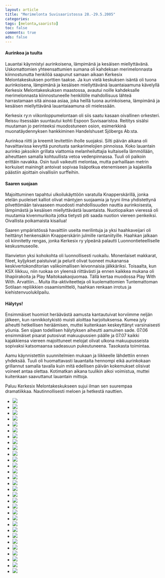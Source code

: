 ```yaml
--- 
layout: article 
title: "Merimelonta Suvisaaristossa 28.-29.5.2005" 
categories: 
tags: [melonta,saaristo]
toc: false 
comments: true 
ads: false 
--- 
```


#### Aurinkoa ja tuulta

Lauantai käynnistyi aurinkoisena, lämpimänä ja kesäisen miellyttävänä.
Uskomattomien yhteensattumien sumana oli kahdeksan merimelonnasta
kiinnostunutta henkilöä saapunut samaan aikaan Kerkesix Melontakeskuksen
porttien taakse. Ja kun vielä keskuksen isäntä oli tuona aurinkoisena,
lämpimänä ja kesäisen miellyttävänä lauantaiaamuna kävelyllä Kerkesix
Melontakeskuksen maastossa, avautui noille kahdeksalle merimelonnasta
kiinnostuneelle henkilölle mahdollisuus lähteä harrastamaan sitä ainoaa
asiaa, joka heillä tuona aurinkoisena, lämpimänä ja kesäisen
miellyttävänä lauantaiaamuna oli mielessään.

Kerkesix ry:n viikonloppumelontaan oli siis saatu kasaan oivallinen
orkesteri. Reissu itsessään suuntautui kohti Espoon Suvisaaristoa.
Reititys sisälsi muutaman jo perinteeksi muodostuneen osion, esimerkkinä
muonatäydennyksen hankkiminen Handelshuset Sjöbergs Ab:sta.

Aurinkoa riitti ja kreemit levitettiin iholle suojaksi. Silti päivän
aikana oli havaittavissa kevyttä punotusta sankarimelojien pinnoissa.
Koko lauantain aurinko jaksoikin grillata viattomia melanheiluttajia
kultaisella lämmöllään, aiheuttaen samalla kohtuullista vetoa
vedenpinnassa. Tuuli oli paikoin erittäin navakka. Osin tuuli vaikeutti
melontaa, mutta parhaillaan metrin korkuiset mainingit antoivat sopivaa
lisäpotkua etenemiseen ja kajakeilla päästiin ajoittain oivallisiin
surffeihin.

#### Saaren suojaan

Majoittuminen tapahtui ulkoilukäyttöön varatulla Knapperskärillä, jonka
etelän puoleiset kalliot olivat mäntyjen suojaamia ja tyyni ilma
yhdistettynä pilvettömään taivaaseen muodosti mahdollisuuden nauttia
aurinkoisesta, lämpimästä ja kesäisen miellyttävästä lauantaista.
Nuotiopaikan vieressä oli muutamia kivenmurikoita jotka tietysti piti
saada nuotion viereen penkeiksi. Oivallista poikamaista kisailua!

Saaren ympäristössä havaittiin useita merilintuja ja yksi haahkaveijari
oli heittänyt henkensäkin Knapperskärin julmille rantaniityille. Haahkan
jalkaan oli kiinnitetty rengas, jonka Kerkesix ry ylpeänä palautti
Luonnontieteelliselle keskusmuseolle.

Illanvieton yksi kohokohta oli luonnollisesti ruokailu. Monenlaiset
makkarat, fileet, kyljykset paistuivat ja pelurit olivat tuoneet
mukanansa keskivertokonditorian valikoimallisen leivonnaisia
jälkkäriksi. Toisaalta, kun KSX liikkuu, niin ruokaa on yleensä
riittävästi ja ennen kaikkea mukana oli lihapiirakoita ja Play
Maitokaakaojuomaa. Tällä kertaa muodossa Play With With. Arvattiin...
Muita ilta-aktiviteetteja oli kuolemattomien Tuntemattoman Sotilaan
repliikkien osaamismittelö, haahkan renkaan irrotus ja
kiehistenvuolukilpailu.

#### Hälytys!

Ensimmäiset huomiot heräävästä aamusta kantautuivat korviimme neljän
jälkeen, kun rannikkotykistö muisti aloittaa harjoituksensa. Kumea jyly
aiheutti hetkellisen heräämisen, muttei kuitenkaan keskeyttänyt
varsinaisesti yöunia. Sen sijaan todellisen hälytyksen aiheutti aamuinen
sade. 07.06 ensimmäiset pisarat putosivat makuupussien päälle ja 07.07
kaikki kajakkiensa viereen majoittuneet melojat olivat ulkona
makuupusseista sopivaksi katsomaansa sadeasuun pukeutuneena. Tasokasta
toimintaa.

Aamu käynnistettiin suunnitelmien mukaan ja liikkeelle lähdettiin ennen
yhdeksää. Tuuli oli huomattavasti lauantaita hennompi eikä aurinkokaan
grillannut samalla tavalla kuin mitä edellisen päivän kokemukset
olisivat voineet antaa olettaa. Kotimatkan aikana tuulikin alkoi
voimistua, muttei kuitenkaan saavuttanut lauantain mittoja.

Paluu Kerkesix Melontakeskukseen sujui ilman sen suurempaa dramatiikkaa.
Nautinnollisesti meloen ja hetkestä nauttien.

<div class="image-gallery">

-   [![](/Media/Default/ImageGalleries/merimelonta-suvisaaristossa-28.-29.5.2005/Thumbnails/melontasuvisaaristo20050528_01b.jpg)](/Media/Default/ImageGalleries/merimelonta-suvisaaristossa-28.-29.5.2005/melontasuvisaaristo20050528_01b.jpg)
-   [![](/Media/Default/ImageGalleries/merimelonta-suvisaaristossa-28.-29.5.2005/Thumbnails/melontasuvisaaristo20050528_02b.jpg)](/Media/Default/ImageGalleries/merimelonta-suvisaaristossa-28.-29.5.2005/melontasuvisaaristo20050528_02b.jpg)
-   [![](/Media/Default/ImageGalleries/merimelonta-suvisaaristossa-28.-29.5.2005/Thumbnails/melontasuvisaaristo20050528_03b.jpg)](/Media/Default/ImageGalleries/merimelonta-suvisaaristossa-28.-29.5.2005/melontasuvisaaristo20050528_03b.jpg)
-   [![](/Media/Default/ImageGalleries/merimelonta-suvisaaristossa-28.-29.5.2005/Thumbnails/melontasuvisaaristo20050528_04b.jpg)](/Media/Default/ImageGalleries/merimelonta-suvisaaristossa-28.-29.5.2005/melontasuvisaaristo20050528_04b.jpg)
-   [![](/Media/Default/ImageGalleries/merimelonta-suvisaaristossa-28.-29.5.2005/Thumbnails/melontasuvisaaristo20050528_05b.jpg)](/Media/Default/ImageGalleries/merimelonta-suvisaaristossa-28.-29.5.2005/melontasuvisaaristo20050528_05b.jpg)
-   [![](/Media/Default/ImageGalleries/merimelonta-suvisaaristossa-28.-29.5.2005/Thumbnails/melontasuvisaaristo20050528_06b.jpg)](/Media/Default/ImageGalleries/merimelonta-suvisaaristossa-28.-29.5.2005/melontasuvisaaristo20050528_06b.jpg)
-   [![](/Media/Default/ImageGalleries/merimelonta-suvisaaristossa-28.-29.5.2005/Thumbnails/melontasuvisaaristo20050528_07b.jpg)](/Media/Default/ImageGalleries/merimelonta-suvisaaristossa-28.-29.5.2005/melontasuvisaaristo20050528_07b.jpg)
-   [![](/Media/Default/ImageGalleries/merimelonta-suvisaaristossa-28.-29.5.2005/Thumbnails/melontasuvisaaristo20050528_08b.jpg)](/Media/Default/ImageGalleries/merimelonta-suvisaaristossa-28.-29.5.2005/melontasuvisaaristo20050528_08b.jpg)
-   [![](/Media/Default/ImageGalleries/merimelonta-suvisaaristossa-28.-29.5.2005/Thumbnails/melontasuvisaaristo20050528_09b.jpg)](/Media/Default/ImageGalleries/merimelonta-suvisaaristossa-28.-29.5.2005/melontasuvisaaristo20050528_09b.jpg)
-   [![](/Media/Default/ImageGalleries/merimelonta-suvisaaristossa-28.-29.5.2005/Thumbnails/melontasuvisaaristo20050528_10b.jpg)](/Media/Default/ImageGalleries/merimelonta-suvisaaristossa-28.-29.5.2005/melontasuvisaaristo20050528_10b.jpg)
-   [![](/Media/Default/ImageGalleries/merimelonta-suvisaaristossa-28.-29.5.2005/Thumbnails/melontasuvisaaristo20050528_11b.jpg)](/Media/Default/ImageGalleries/merimelonta-suvisaaristossa-28.-29.5.2005/melontasuvisaaristo20050528_11b.jpg)
-   [![](/Media/Default/ImageGalleries/merimelonta-suvisaaristossa-28.-29.5.2005/Thumbnails/melontasuvisaaristo20050528_12b.jpg)](/Media/Default/ImageGalleries/merimelonta-suvisaaristossa-28.-29.5.2005/melontasuvisaaristo20050528_12b.jpg)
-   [![](/Media/Default/ImageGalleries/merimelonta-suvisaaristossa-28.-29.5.2005/Thumbnails/melontasuvisaaristo20050528_13b.jpg)](/Media/Default/ImageGalleries/merimelonta-suvisaaristossa-28.-29.5.2005/melontasuvisaaristo20050528_13b.jpg)
-   [![](/Media/Default/ImageGalleries/merimelonta-suvisaaristossa-28.-29.5.2005/Thumbnails/melontasuvisaaristo20050528_14b.jpg)](/Media/Default/ImageGalleries/merimelonta-suvisaaristossa-28.-29.5.2005/melontasuvisaaristo20050528_14b.jpg)
-   [![](/Media/Default/ImageGalleries/merimelonta-suvisaaristossa-28.-29.5.2005/Thumbnails/melontasuvisaaristo20050528_15b.jpg)](/Media/Default/ImageGalleries/merimelonta-suvisaaristossa-28.-29.5.2005/melontasuvisaaristo20050528_15b.jpg)
-   [![](/Media/Default/ImageGalleries/merimelonta-suvisaaristossa-28.-29.5.2005/Thumbnails/melontasuvisaaristo20050528_16b.jpg)](/Media/Default/ImageGalleries/merimelonta-suvisaaristossa-28.-29.5.2005/melontasuvisaaristo20050528_16b.jpg)
-   [![](/Media/Default/ImageGalleries/merimelonta-suvisaaristossa-28.-29.5.2005/Thumbnails/melontasuvisaaristo20050528_17b.jpg)](/Media/Default/ImageGalleries/merimelonta-suvisaaristossa-28.-29.5.2005/melontasuvisaaristo20050528_17b.jpg)
-   [![](/Media/Default/ImageGalleries/merimelonta-suvisaaristossa-28.-29.5.2005/Thumbnails/melontasuvisaaristo20050528_18b.jpg)](/Media/Default/ImageGalleries/merimelonta-suvisaaristossa-28.-29.5.2005/melontasuvisaaristo20050528_18b.jpg)
-   [![](/Media/Default/ImageGalleries/merimelonta-suvisaaristossa-28.-29.5.2005/Thumbnails/melontasuvisaaristo20050528_21b.jpg)](/Media/Default/ImageGalleries/merimelonta-suvisaaristossa-28.-29.5.2005/melontasuvisaaristo20050528_21b.jpg)
-   [![](/Media/Default/ImageGalleries/merimelonta-suvisaaristossa-28.-29.5.2005/Thumbnails/melontasuvisaaristo20050528_22b.jpg)](/Media/Default/ImageGalleries/merimelonta-suvisaaristossa-28.-29.5.2005/melontasuvisaaristo20050528_22b.jpg)
-   [![](/Media/Default/ImageGalleries/merimelonta-suvisaaristossa-28.-29.5.2005/Thumbnails/melontasuvisaaristo20050528_23b.jpg)](/Media/Default/ImageGalleries/merimelonta-suvisaaristossa-28.-29.5.2005/melontasuvisaaristo20050528_23b.jpg)
-   [![](/Media/Default/ImageGalleries/merimelonta-suvisaaristossa-28.-29.5.2005/Thumbnails/melontasuvisaaristo20050528_24b.jpg)](/Media/Default/ImageGalleries/merimelonta-suvisaaristossa-28.-29.5.2005/melontasuvisaaristo20050528_24b.jpg)
-   [![](/Media/Default/ImageGalleries/merimelonta-suvisaaristossa-28.-29.5.2005/Thumbnails/melontasuvisaaristo20050528_31b.jpg)](/Media/Default/ImageGalleries/merimelonta-suvisaaristossa-28.-29.5.2005/melontasuvisaaristo20050528_31b.jpg)
-   [![](/Media/Default/ImageGalleries/merimelonta-suvisaaristossa-28.-29.5.2005/Thumbnails/melontasuvisaaristo20050528_32b.jpg)](/Media/Default/ImageGalleries/merimelonta-suvisaaristossa-28.-29.5.2005/melontasuvisaaristo20050528_32b.jpg)
-   [![](/Media/Default/ImageGalleries/merimelonta-suvisaaristossa-28.-29.5.2005/Thumbnails/melontasuvisaaristo20050528_33b.jpg)](/Media/Default/ImageGalleries/merimelonta-suvisaaristossa-28.-29.5.2005/melontasuvisaaristo20050528_33b.jpg)
-   [![](/Media/Default/ImageGalleries/merimelonta-suvisaaristossa-28.-29.5.2005/Thumbnails/melontasuvisaaristo20050528_34b.jpg)](/Media/Default/ImageGalleries/merimelonta-suvisaaristossa-28.-29.5.2005/melontasuvisaaristo20050528_34b.jpg)
-   [![](/Media/Default/ImageGalleries/merimelonta-suvisaaristossa-28.-29.5.2005/Thumbnails/melontasuvisaaristo20050528_35b.jpg)](/Media/Default/ImageGalleries/merimelonta-suvisaaristossa-28.-29.5.2005/melontasuvisaaristo20050528_35b.jpg)
-   [![](/Media/Default/ImageGalleries/merimelonta-suvisaaristossa-28.-29.5.2005/Thumbnails/melontasuvisaaristo20050528_36b.jpg)](/Media/Default/ImageGalleries/merimelonta-suvisaaristossa-28.-29.5.2005/melontasuvisaaristo20050528_36b.jpg)
-   [![](/Media/Default/ImageGalleries/merimelonta-suvisaaristossa-28.-29.5.2005/Thumbnails/melontasuvisaaristo20050528_37b.jpg)](/Media/Default/ImageGalleries/merimelonta-suvisaaristossa-28.-29.5.2005/melontasuvisaaristo20050528_37b.jpg)
-   [![](/Media/Default/ImageGalleries/merimelonta-suvisaaristossa-28.-29.5.2005/Thumbnails/melontasuvisaaristo20050528_38b.jpg)](/Media/Default/ImageGalleries/merimelonta-suvisaaristossa-28.-29.5.2005/melontasuvisaaristo20050528_38b.jpg)

</div>
